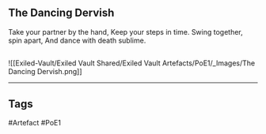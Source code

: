 ## The Dancing Dervish
Take your partner by the hand,
Keep your steps in time.
Swing together, spin apart,
And dance with death sublime.
##
![[Exiled-Vault/Exiled Vault Shared/Exiled Vault Artefacts/PoE1/_Images/The Dancing Dervish.png]]

---
## Tags
#Artefact
#PoE1